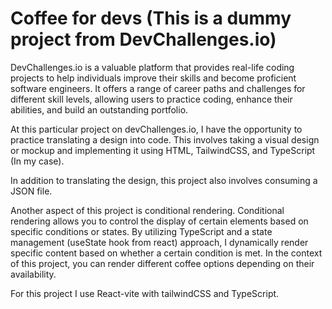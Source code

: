 # Coffee for devs (This is a dummy project from DevChallenges.io)

DevChallenges.io is a valuable platform that provides real-life coding projects to help individuals improve their skills and become proficient software engineers. It offers a range of career paths and challenges for different skill levels, allowing users to practice coding, enhance their abilities, and build an outstanding portfolio.

At this particular project on devChallenges.io, I have the opportunity to practice translating a design into code. This involves taking a visual design or mockup and implementing it using HTML, TailwindCSS, and TypeScript (In my case).

In addition to translating the design, this project also involves consuming a JSON file.

Another aspect of this project is conditional rendering. Conditional rendering allows you to control the display of certain elements based on specific conditions or states. By utilizing TypeScript and a state management (useState hook from react) approach, I dynamically render specific content based on whether a certain condition is met. In the context of this project, you can render different coffee options depending on their availability.

For this project I use React-vite with tailwindCSS and TypeScript.
